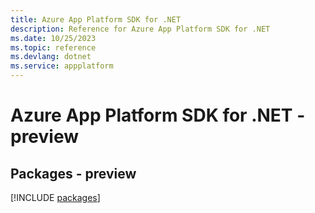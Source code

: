 ```yaml
---
title: Azure App Platform SDK for .NET
description: Reference for Azure App Platform SDK for .NET
ms.date: 10/25/2023
ms.topic: reference
ms.devlang: dotnet
ms.service: appplatform
---
```

# Azure App Platform SDK for .NET - preview
## Packages - preview
[!INCLUDE [packages](app-platform-index.md)]